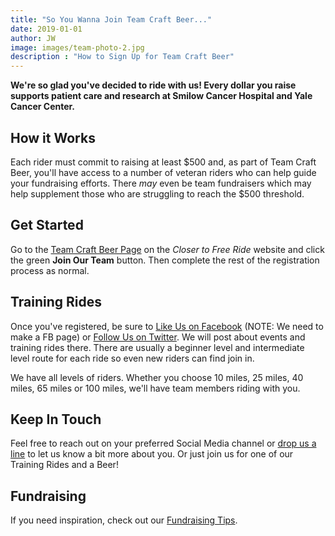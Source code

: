 ```yaml
---
title: "So You Wanna Join Team Craft Beer..."
date: 2019-01-01
author: JW
image: images/team-photo-2.jpg
description : "How to Sign Up for Team Craft Beer"
---
```


**We're so glad you've decided to ride with us! Every dollar you raise supports patient care and research at Smilow Cancer Hospital and Yale Cancer Center.**

## How it Works

Each rider must commit to raising at least $500 and, as part of Team Craft Beer, you'll have access to a number of veteran riders who can help guide your fundraising efforts. There *may* even be team fundraisers which may help supplement those who are struggling to reach the $500 threshold. 

## Get Started

Go to the [Team Craft Beer Page][1] on the *Closer to Free Ride* website and click the green **Join Our Team** button. Then complete the rest of the registration process as normal. 

## Training Rides

Once you've registered, be sure to [Like Us on Facebook][2] (NOTE: We need to make a FB page) or [Follow Us on Twitter][3]. We will post about events and training rides there. There are usually a beginner level and intermediate level route for each ride so even new riders can find join in. 

We have all levels of riders. Whether you choose 10 miles, 25 miles, 40 miles, 65 miles or 100 miles, we'll have team members riding with you. 

## Keep In Touch

Feel free to reach out on your preferred Social Media channel or [drop us a line][4] to let us know a bit more about you. Or just join us for one of our Training Rides and a Beer!

## Fundraising

If you need inspiration, check out our [Fundraising Tips][5]. 


[1]: https://www.rideclosertofree.org/team/5826
[2]: https://facebook.com/teamcraftbeer
[3]: https://twitter.com/teamcraftbeer
[4]: /#contact-us
[5]: /posts/fundraising-tips/